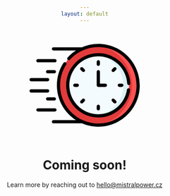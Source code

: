 ```yaml
---
layout: default
---
```


<style>
    body {
        text-align: center;
    }
    
    svg {
        width: 250px;
        height: 250px;
    }
</style>

<svg xmlns="http://www.w3.org/2000/svg" id="coming_soon" enable-background="new 0 0 512 512" height="512px" viewBox="0 0 512 512" width="512px">
    <g>
        <g>
            <circle cx="319.528" cy="256" fill="#95d6a4" r="184.972" data-original="#95D6A4" class="active-path" style="fill:#E33B3B" data-old_color="#95d6a4" />
            <path d="m319.528 71.029c-4.682 0-9.322.178-13.917.52 95.656 7.115 171.055 86.976 171.055 184.451s-75.399 177.336-171.055 184.452c4.595.342 9.235.52 13.917.52 102.157-.001 184.972-82.815 184.972-184.972s-82.815-184.971-184.972-184.971z" fill="#78c2a4" data-original="#78C2A4" class="" style="fill:#FB5252" data-old_color="#78c2a4" />
            <circle cx="319.528" cy="256" fill="#f4fbff" r="142.033" data-original="#F4FBFF" class="" style="fill:#F4FBFF" />
            <path d="m319.528 113.967c-4.321 0-8.594.204-12.817.582 72.435 6.48 129.215 67.33 129.215 141.451s-56.78 134.97-129.215 141.451c4.223.377 8.496.582 12.817.582 78.443 0 142.033-63.59 142.033-142.032 0-78.444-63.59-142.034-142.033-142.034z" fill="#daf1f4" data-original="#DAF1F4" class="" />
            <g>
                <path d="m38.872 149.21h79.098c4.142 0 7.5-3.357 7.5-7.5s-3.358-7.5-7.5-7.5h-79.098c-4.142 0-7.5 3.357-7.5 7.5s3.357 7.5 7.5 7.5z" data-original="#000000" class="" style="fill:#000000" />
                <path d="m115.258 185.317h-31.246c-4.142 0-7.5 3.357-7.5 7.5s3.358 7.5 7.5 7.5h31.246c4.142 0 7.5-3.357 7.5-7.5s-3.358-7.5-7.5-7.5z" data-original="#000000" class="" style="fill:#000000" />
                <path d="m7.5 237.327h76.512c4.142 0 7.5-3.357 7.5-7.5s-3.358-7.5-7.5-7.5h-76.512c-4.142 0-7.5 3.357-7.5 7.5s3.358 7.5 7.5 7.5z" data-original="#000000" class="" style="fill:#000000" />
                <path d="m125.47 370.289c0-4.143-3.358-7.5-7.5-7.5h-79.098c-4.142 0-7.5 3.357-7.5 7.5s3.358 7.5 7.5 7.5h79.098c4.142 0 7.5-3.357 7.5-7.5z" data-original="#000000" class="" style="fill:#000000" />
                <path d="m115.258 311.683h-31.246c-4.142 0-7.5 3.357-7.5 7.5s3.358 7.5 7.5 7.5h31.246c4.142 0 7.5-3.357 7.5-7.5s-3.358-7.5-7.5-7.5z" data-original="#000000" class="" style="fill:#000000" />
                <path d="m91.512 282.173c0-4.143-3.358-7.5-7.5-7.5h-76.512c-4.142 0-7.5 3.357-7.5 7.5s3.358 7.5 7.5 7.5h76.512c4.142 0 7.5-3.357 7.5-7.5z" data-original="#000000" class="" style="fill:#000000" />
                <path d="m319.529 165.83c4.143 0 7.5-3.357 7.5-7.5v-11.448c0-4.143-3.357-7.5-7.5-7.5s-7.5 3.357-7.5 7.5v11.448c0 4.143 3.357 7.5 7.5 7.5z" data-original="#000000" class="" style="fill:#000000" />
                <path d="m401.99 173.538c-2.93-2.928-7.678-2.928-10.607 0l-8.095 8.095c-2.929 2.93-2.929 7.678 0 10.607 2.931 2.929 7.678 2.928 10.607 0l8.095-8.095c2.928-2.929 2.928-7.677 0-10.607z" data-original="#000000" class="" style="fill:#000000" />
                <path d="m417.199 248.5c-4.143 0-7.5 3.357-7.5 7.5s3.357 7.5 7.5 7.5h11.447c4.143 0 7.5-3.357 7.5-7.5s-3.357-7.5-7.5-7.5z" data-original="#000000" class="" style="fill:#000000" />
                <path d="m393.895 319.759c-2.93-2.928-7.678-2.928-10.607 0-2.929 2.93-2.929 7.678 0 10.607l8.095 8.095c2.931 2.929 7.678 2.928 10.607 0 2.929-2.93 2.929-7.678 0-10.607z" data-original="#000000" class="" style="fill:#000000" />
                <path d="m312.029 353.67v11.447c0 4.143 3.357 7.5 7.5 7.5s7.5-3.357 7.5-7.5v-11.447c0-4.143-3.357-7.5-7.5-7.5s-7.5 3.358-7.5 7.5z" data-original="#000000" class="" style="fill:#000000" />
                <path d="m245.162 319.759-8.095 8.095c-2.929 2.93-2.929 7.678 0 10.607 2.93 2.929 7.678 2.928 10.606 0l8.095-8.095c2.929-2.93 2.929-7.678 0-10.607-2.928-2.928-7.677-2.928-10.606 0z" data-original="#000000" class="" style="fill:#000000" />
                <path d="m210.411 248.5c-4.142 0-7.5 3.357-7.5 7.5s3.358 7.5 7.5 7.5h11.448c4.142 0 7.5-3.357 7.5-7.5s-3.358-7.5-7.5-7.5z" data-original="#000000" class="" style="fill:#000000" />
                <path d="m255.769 181.633-8.095-8.095c-2.929-2.928-7.678-2.928-10.606 0-2.929 2.93-2.929 7.678 0 10.607l8.095 8.095c2.93 2.929 7.678 2.928 10.606 0 2.929-2.929 2.929-7.677 0-10.607z" data-original="#000000" class="" style="fill:#000000" />
                <path d="m359.859 256c0-4.143-3.357-7.5-7.5-7.5h-25.33v-55.684c0-4.143-3.357-7.5-7.5-7.5s-7.5 3.357-7.5 7.5v63.184c0 4.143 3.357 7.5 7.5 7.5h32.83c4.142 0 7.5-3.357 7.5-7.5z" data-original="#000000" class="" style="fill:#000000" />
                <path d="m461.741 254.762c4.135-.251 7.283-3.806 7.032-7.94-4.771-78.703-70.327-140.354-149.245-140.354-82.452 0-149.532 67.08-149.532 149.533 0 82.452 67.08 149.532 149.532 149.532 73.869 0 136.9-54.122 147.865-127.157.615-4.096-2.207-7.915-6.304-8.53-4.086-.613-7.915 2.206-8.53 6.304-9.85 65.614-66.506 114.384-133.031 114.384-74.181 0-134.532-60.351-134.532-134.532s60.351-134.533 134.532-134.533c71.001 0 129.98 55.461 134.272 126.263.25 4.132 3.802 7.27 7.941 7.03z" data-original="#000000" class="" style="fill:#000000" />
                <path d="m319.528 63.529c-26.381 0-52.228 5.473-76.018 15.708h-132.329c-4.142 0-7.5 3.357-7.5 7.5s3.358 7.5 7.5 7.5h104.113c-14.077 9.06-27.036 19.988-38.462 32.604-2.78 3.069-2.546 7.812.524 10.593 3.071 2.781 7.812 2.546 10.594-.524 33.602-37.102 81.561-58.381 131.578-58.381 97.858 0 177.472 79.613 177.472 177.471 0 97.857-79.613 177.471-177.472 177.471-97.858 0-177.471-79.613-177.471-177.471 0-34.268 9.789-67.528 28.307-96.186 2.248-3.479 1.25-8.121-2.229-10.369-3.479-2.247-8.121-1.251-10.37 2.229-20.09 31.088-30.708 67.163-30.708 104.326 0 67.766 35.206 127.458 88.285 161.763h-104.16c-4.142 0-7.5 3.357-7.5 7.5s3.358 7.5 7.5 7.5h132.225c23.36 10.099 49.097 15.708 76.122 15.708 106.128 0 192.471-86.342 192.471-192.471s-86.343-192.471-192.472-192.471z" data-original="#000000" class="" style="fill:#000000" />
            </g>
        </g>
    </g>
</svg>
<h1>Coming soon!</h1>

Learn more by reaching out to [hello@mistralpower.cz](mailto:hello@mistralpower.cz)